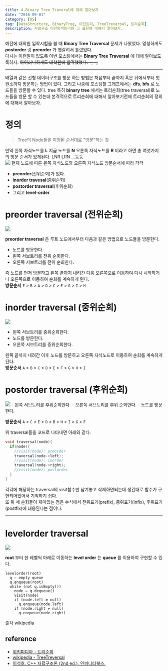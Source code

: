 ```yaml
---
title: 4.Binary Tree Traveral에 대해 알아보자
date: "2016-09-01"
category: [DS]
tag: [DataStructure, BinaryTree, 이진트리, TreeTreversal, 트리순회]
description: 자료구조 이진탐색트리와 그 표현에 대해서 알아보자.
---
```


예전에 대학원 입학시험을 볼 때 **Binary Tree Traversal** 문제가 나왔었다. 멍청하게도 **postorder** 랑 **preorder** 가 헷갈려서 틀렸었다.  
다시는 이런일이 없도록 이번 포스팅에서는 **Binary Tree Traversal** 에 대해 알아보도록하자. <del>아이러니하게도 대학원에 합격했었다. -_ -; </del>

---

배열과 같은 선형 데이터구조를 방문 하는 방법은 처음부터 끝까지 혹은 뒤에서부터 첫 원소까지 방문하는 방법이 있다. 그리고 나중에 포스팅할 그래프에서는 **dfs**, **bfs** 로 노드들을 방문할 수 있다. tree 특히 **binary tree** 에서는 트리순회(tree traversal)로 노드들을 방문 할 수 있는데 본격적으로 트리순회에 대해서 알아보기전에 트리순회의 정의에 대해서 알아보자.

# 정의
> Tree의 Node들을 지정된 순서대로 "방문"하는 것

만약 왼쪽 자식노드를 **L** 지금 노드를 **N** 오른쪽 자식노드를 **R** 이라고 하면 총 여섯가지의 방문 순서가 있게된다. LNR LRN ...등등  
<img src="https://upload.wikimedia.org/wikipedia/commons/thumb/6/67/Sorted_binary_tree.svg/250px-Sorted_binary_tree.svg.png">
  현재 노드에 따른 왼쪽 자식노드와 오른쪽 자식노드 방문순서에 따라 각각
- **preorder**(전위순회)가 있다.
- **inorder travesal**(중위순회)
- **postorder traversal**(후위순회)
- 그리고 **level-order**

# preorder traversal (전위순회)
<img src="https://upload.wikimedia.org/wikipedia/commons/thumb/d/d4/Sorted_binary_tree_preorder.svg/220px-Sorted_binary_tree_preorder.svg.png">

**preorder traversal** 은 루트 노드에서부터 다음과 같은 방법으로 노드들을 방문한다.
- 노드를 방문한다.
- 왼쪽 서브트리를 전위 순회한다.
- 오른쪽 서브트리를 전위 순회한다.

즉 노드를 먼저 방문하고 왼쪽 끝까지 내려간 다음 오른쪽으로 이동하여 다시 시작하거나 오른쪽으로 이동하여 순회를 계속하게 된다.  
**방문순서** `F` > `B` > `A` > `D` > `C` > `E` > `G` > `I` > `H`

# inorder traversal (중위순회)
<img src="https://upload.wikimedia.org/wikipedia/commons/thumb/7/77/Sorted_binary_tree_inorder.svg/220px-Sorted_binary_tree_inorder.svg.png">

- 왼쪽 서브트리를 중위순회한다.
- 노드를 방문한다.
- 오른쪽 서브트리를 중위순회한다.

왼쪽 끝까지 내려간 이후 노드를 방문하고 오른쪽 자식노드로 이동하여 순회를 계속하게 된다.  
**방문순서** `A` > `B` > `C` > `D` > `E` > `F` > `G` > `H` > `I`

# postorder traversal (후위순회)
<img src="https://upload.wikimedia.org/wikipedia/commons/thumb/9/9d/Sorted_binary_tree_postorder.svg/220px-Sorted_binary_tree_postorder.svg.png">
- 왼쪽 서브트리를 후위순회한다.
- 오른쪽 서브트리를 후위 순회한다.
- 노드를 방문한다.

**방문순서**  `A` > `C` > `E` > `D` > `B` > `H` > `I` > `G` > `F`  

위 traversal들을 코드로 나타내면 아래와 같다.

```cpp
void traversal(node){
  if(node){
    //visit(node); preorder
    traversal(node->left);
    //visit(node); inorder
    traversal(node->right);
    //visit(node); postorder
  }
}
```

각각에 해당하는 traversal의 visit함수만 남겨놓고 삭제하면되는데 생긴대로 함수가 구현되어있어서 기억하기 쉽다.  
또 위 세 순회들이 재미있는 점은 수식에서 전위표기(prefix), 중위표기(infix), 후위표기(postfix)에 대응된다는 점이다.

---

# levelorder traversal
<img src="https://upload.wikimedia.org/wikipedia/commons/thumb/d/d1/Sorted_binary_tree_breadth-first_traversal.svg/220px-Sorted_binary_tree_breadth-first_traversal.svg.png">

**root** 부터 한 레벨씩 아래로 이동하는 **level order** 는 **queue** 를 이용하여 구현할 수 있다.

```text
levelorder(root)
  q ← empty queue
  q.enqueue(root)
  while (not q.isEmpty())
    node ← q.dequeue()
    visit(node)
    if (node.left ≠ null)
      q.enqueue(node.left)
    if (node.right ≠ null)
      q.enqueue(node.right)
```
출처 wikipedia

## reference
- [위키피디아 - 트리순회](https://ko.wikipedia.org/wiki/%ED%8A%B8%EB%A6%AC_%EC%88%9C%ED%9A%8C)
- [wikipedia - TreeTreversal](https://en.wikipedia.org/wiki/Tree_traversal)
- [이석호. C++ 자료구조론 (2nd ed.). 인피니티북스.](http://www.yes24.com/24/goods/2656393)
